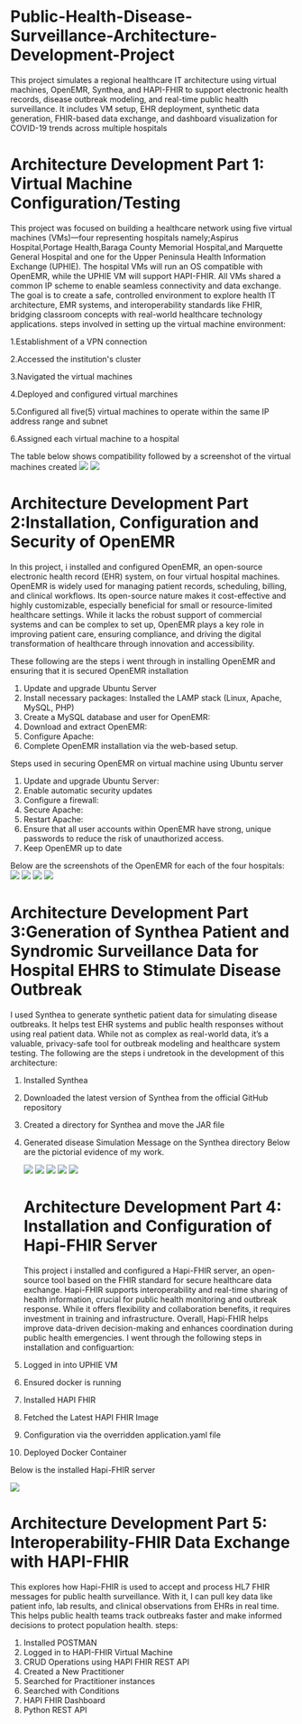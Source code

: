 # Public-Health-Disease-Surveillance-Architecture-Development-Project
This project simulates a regional healthcare IT architecture using virtual machines, OpenEMR, Synthea, and HAPI-FHIR to support electronic health records, disease outbreak modeling, and real-time public health surveillance. It includes VM setup, EHR deployment, synthetic data generation, FHIR-based data exchange, and dashboard visualization for COVID-19 trends across multiple hospitals
# Architecture Development Part 1: Virtual Machine Configuration/Testing
This project was focused on building a healthcare network using five virtual machines (VMs)—four representing hospitals namely;Aspirus Hospital,Portage Health,Baraga County Memorial Hospital,and Marquette General Hospital and one for the Upper Peninsula Health Information Exchange (UPHIE). The hospital VMs will run an OS compatible with OpenEMR, while the UPHIE VM will support HAPI-FHIR. All VMs  shared a common IP scheme to enable seamless connectivity and data exchange. The goal is to create a safe, controlled environment to explore health IT architecture, EMR systems, and interoperability standards like FHIR, bridging classroom concepts with real-world healthcare technology applications.
steps involved in setting up the virtual machine environment:

1.Establishment of a VPN connection

2.Accessed the institution's cluster

3.Navigated the virtual machines

4.Deployed and configured virtual marchines

5.Configured all five(5) virtual machines to operate within the same IP address range and subnet

6.Assigned each virtual machine to a hospital

The table below shows compatibility followed by a screenshot of the virtual machines created
![](https://github.com/David5-cyber/Public-Health-Disease-Surveillance-Architecture-Development-Project/blob/9d0a46f4be536f8a69a75d240737b6190afadacc/Screenshot%202025-04-17%20205010.png)
![](https://github.com/David5-cyber/Public-Health-Disease-Surveillance-Architecture-Development-Project/blob/24a731c95f569b5c732627f0cce948de524a6c71/Screenshot%202025-04-17%20212956.png)

# Architecture Development Part 2:Installation, Configuration and Security of OpenEMR
 In this project, i installed and configured OpenEMR, an open-source electronic health record (EHR) system, on four virtual hospital machines. OpenEMR is widely used for managing patient records, scheduling, billing, and clinical workflows. Its open-source nature makes it cost-effective and highly customizable, especially beneficial for small or resource-limited healthcare settings. While it lacks the robust support of commercial systems and can be complex to set up, OpenEMR plays a key role in improving patient care, ensuring compliance, and driving the digital transformation of healthcare through innovation and accessibility.

These following are the steps i went through in installing OpenEMR and ensuring that it is secured
OpenEMR installation
1. Update and upgrade Ubuntu Server
2. Install necessary packages:
 Installed the LAMP stack (Linux, Apache, MySQL, PHP)
3. Create a MySQL database and user for OpenEMR:
4. Download and extract OpenEMR:
5. Configure Apache: 
6. Complete OpenEMR installation via the web-based setup.

 Steps  used in securing OpenEMR on virtual machine using Ubuntu server
1.	Update and upgrade Ubuntu Server:
2.	 Enable automatic security updates
3.	 Configure a firewall:
4.	 Secure Apache:
5.	Restart Apache:
6.	Ensure that all user accounts within OpenEMR have strong, unique passwords to reduce the risk of unauthorized
access.
7.	 Keep OpenEMR up to date

   Below are the screenshots of the OpenEMR for each of the four hospitals:
   ![](https://github.com/David5-cyber/Public-Health-Disease-Surveillance-Architecture-Development-Project/blob/17abaf4be15d4ef08b271e43f5156866481b1407/Screenshot%202025-02-17%20131505.png)
   ![](https://github.com/David5-cyber/Public-Health-Disease-Surveillance-Architecture-Development-Project/blob/535b13f6f8063ed10efc09d3b78bd3f625c08a6e/Screenshot%202025-02-17%20131940.png)
   ![](https://github.com/David5-cyber/Public-Health-Disease-Surveillance-Architecture-Development-Project/blob/f5a7ea77bd1d1a9906429b9c69cb5c44974d2aaa/Screenshot%202025-02-17%20132154.png)
   ![](https://github.com/David5-cyber/Public-Health-Disease-Surveillance-Architecture-Development-Project/blob/21ed4e5269e69c3a13f53aded900efa345642237/Screenshot%202025-02-17%20132546.png)

   # Architecture Development Part 3:Generation of Synthea Patient and Syndromic Surveillance Data for Hospital EHRS to Stimulate Disease Outbreak
   I used Synthea to generate synthetic patient data for simulating disease outbreaks. It helps test EHR systems and public health responses without using real patient data. While not as complex as real-world data, it’s a valuable, privacy-safe tool for outbreak modeling and healthcare system testing.
   The following are the steps i undretook in the development of this architecture:
   
1. Installed Synthea
2. Downloaded the latest version of Synthea from the official GitHub repository
3. Created a directory for Synthea and move the JAR file
4. Generated disease Simulation Message on the Synthea directory
   Below are the pictorial evidence of my work.
   
   ![](https://github.com/David5-cyber/Public-Health-Disease-Surveillance-Architecture-Development-Project/blob/743bea00dba68ffd36c808ea11ec38516eb32b9c/Screenshot%202025-04-17%20232305.png)
   ![](https://github.com/David5-cyber/Public-Health-Disease-Surveillance-Architecture-Development-Project/blob/05bd0fb169ccc8995812a94ff6bdf3a5dd0c4252/Aspirus%20Hospital%20(1).png)
   ![](https://github.com/David5-cyber/Public-Health-Disease-Surveillance-Architecture-Development-Project/blob/ca7d687b5a6a2c7d68b1fd8b12ae9edfdcf0db67/Baraga%20Hospital%20(1).png)
   ![](https://github.com/David5-cyber/Public-Health-Disease-Surveillance-Architecture-Development-Project/blob/e6137d1056f04afad6e3667773d6c706e404b367/Marquette%20Hospital.png)
   ![](https://github.com/David5-cyber/Public-Health-Disease-Surveillance-Architecture-Development-Project/blob/342897377c65ddda2f171546e212d7d74bd1425f/Portage%20Hospital.png)

   # Architecture Development Part 4: Installation and Configuration of Hapi-FHIR Server
   This project i  installed and configured a Hapi-FHIR server, an open-source tool based on the FHIR standard for secure healthcare data exchange. Hapi-FHIR supports interoperability and real-time sharing of health information, crucial for public health monitoring and outbreak response. While it offers flexibility and collaboration benefits, it requires investment in training and infrastructure. Overall, Hapi-FHIR helps improve data-driven decision-making and enhances coordination during public health emergencies.
   I went through the following steps in installation and configuartion:
   
 1.	Logged in into UPHIE VM
   
 2.	Ensured docker is running
   
 3.	Installed HAPI FHIR
    
 4.	Fetched the Latest HAPI FHIR Image
   
 5.	 Configuration via the overridden application.yaml file
    
 6.	 Deployed Docker Container
   
Below is the installed Hapi-FHIR server

![](https://github.com/David5-cyber/Public-Health-Disease-Surveillance-Architecture-Development-Project/blob/7b36121e4fc55f98245349b94e5869add7b50042/hapifhir.png)

# Architecture Development Part 5: Interoperability-FHIR Data Exchange with HAPI-FHIR
This explores how Hapi-FHIR is used to accept and process HL7 FHIR messages for public health surveillance. With it, I can pull key data like patient info, lab results, and clinical observations from EHRs in real time. This helps public health teams track outbreaks faster and make informed decisions to protect population health.
 steps:
 1.	Installed POSTMAN
 2.	Logged in to HAPI-FHIR Virtual Machine
 3.	CRUD Operations using HAPI FHIR REST API
 4.	Created a New Practitioner
 5.	Searched for Practitioner instances
 6.	Searched with Conditions
 7.	HAPI FHIR Dashboard
 8.	Python REST API

    

    

   

   



